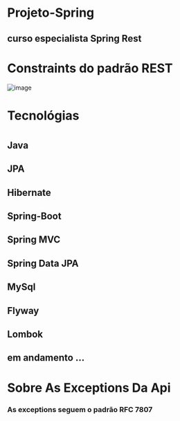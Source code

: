 # Projeto-Spring

## curso especialista Spring Rest
# Constraints do padrão REST
![image](https://user-images.githubusercontent.com/104842609/212749061-aa064af3-ec64-4b64-ab86-4388a2692c37.png)
#
# Tecnológias
#
## Java
## JPA
## Hibernate
## Spring-Boot
## Spring MVC
## Spring Data JPA
## MySql
## Flyway
## Lombok
## em andamento ...
#
# Sobre As Exceptions Da Api
### As exceptions seguem o padrão RFC 7807

